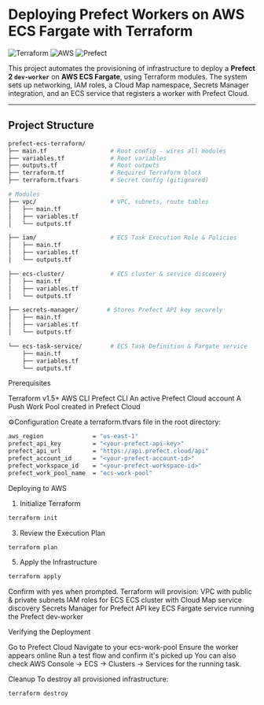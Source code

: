 # Deploying Prefect Workers on AWS ECS Fargate with Terraform

![Terraform](https://img.shields.io/badge/Terraform-1.5%2B-blue?logo=terraform)
![AWS](https://img.shields.io/badge/AWS-ECS%2FFargate-orange?logo=amazon-aws)
![Prefect](https://img.shields.io/badge/Prefect-Cloud-blue?logo=prefect)

This project automates the provisioning of infrastructure to deploy a **Prefect 2 `dev-worker`** on **AWS ECS Fargate**, using Terraform modules. The system sets up networking, IAM roles, a Cloud Map namespace, Secrets Manager integration, and an ECS service that registers a worker with Prefect Cloud.

---

## Project Structure

```bash
prefect-ecs-terraform/
├── main.tf                  # Root config - wires all modules
├── variables.tf             # Root variables
├── outputs.tf               # Root outputs
├── terraform.tf             # Required Terraform block
├── terraform.tfvars         # Secret config (gitignored)

# Modules
├── vpc/                     # VPC, subnets, route tables
│   ├── main.tf
│   ├── variables.tf
│   └── outputs.tf

├── iam/                     # ECS Task Execution Role & Policies
│   ├── main.tf
│   ├── variables.tf
│   └── outputs.tf

├── ecs-cluster/             # ECS cluster & service discovery
│   ├── main.tf
│   ├── variables.tf
│   └── outputs.tf

├── secrets-manager/        # Stores Prefect API key securely
│   ├── main.tf
│   ├── variables.tf
│   └── outputs.tf

└── ecs-task-service/        # ECS Task Definition & Fargate service
    ├── main.tf
    ├── variables.tf
    └── outputs.tf
```

Prerequisites

Terraform v1.5+
AWS CLI
Prefect CLI
An active Prefect Cloud account
A Push Work Pool created in Prefect Cloud

⚙Configuration
Create a terraform.tfvars file in the root directory:
``` bash
aws_region              = "us-east-1"
prefect_api_key         = "<your-prefect-api-key>"
prefect_api_url         = "https://api.prefect.cloud/api"
prefect_account_id      = "<your-prefect-account-id>"
prefect_workspace_id    = "<your-prefect-workspace-id>"
prefect_work_pool_name  = "ecs-work-pool"
```

Deploying to AWS
1. Initialize Terraform
``` bash
terraform init
``` 
3. Review the Execution Plan
``` bash
terraform plan
``` 
5. Apply the Infrastructure
``` bash
terraform apply
``` 
Confirm with yes when prompted. Terraform will provision:
VPC with public & private subnets
IAM roles for ECS
ECS cluster with Cloud Map service discovery
Secrets Manager for Prefect API key
ECS Fargate service running the Prefect dev-worker

Verifying the Deployment

Go to Prefect Cloud
Navigate to your ecs-work-pool
Ensure the worker appears online
Run a test flow and confirm it's picked up
You can also check AWS Console → ECS → Clusters → Services for the running task.

Cleanup
To destroy all provisioned infrastructure:
``` bash
terraform destroy
``` 
